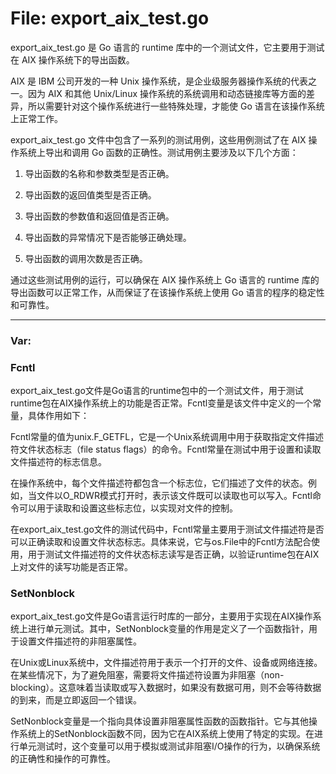 # File: export_aix_test.go

export_aix_test.go 是 Go 语言的 runtime 库中的一个测试文件，它主要用于测试在 AIX 操作系统下的导出函数。

AIX 是 IBM 公司开发的一种 Unix 操作系统，是企业级服务器操作系统的代表之一。因为 AIX 和其他 Unix/Linux 操作系统的系统调用和动态链接库等方面的差异，所以需要针对这个操作系统进行一些特殊处理，才能使 Go 语言在该操作系统上正常工作。

export_aix_test.go 文件中包含了一系列的测试用例，这些用例测试了在 AIX 操作系统上导出和调用 Go 函数的正确性。测试用例主要涉及以下几个方面：

1. 导出函数的名称和参数类型是否正确。

2. 导出函数的返回值类型是否正确。

3. 导出函数的参数值和返回值是否正确。

4. 导出函数的异常情况下是否能够正确处理。

5. 导出函数的调用次数是否正确。

通过这些测试用例的运行，可以确保在 AIX 操作系统上 Go 语言的 runtime 库的导出函数可以正常工作，从而保证了在该操作系统上使用 Go 语言的程序的稳定性和可靠性。




---

### Var:

### Fcntl

export_aix_test.go文件是Go语言的runtime包中的一个测试文件，用于测试runtime包在AIX操作系统上的功能是否正常。Fcntl变量是该文件中定义的一个常量，具体作用如下：

Fcntl常量的值为unix.F_GETFL，它是一个Unix系统调用中用于获取指定文件描述符文件状态标志（file status flags）的命令。Fcntl常量在测试中用于设置和读取文件描述符的标志信息。

在操作系统中，每个文件描述符都包含一个标志位，它们描述了文件的状态。例如，当文件以O_RDWR模式打开时，表示该文件既可以读取也可以写入。Fcntl命令可以用于读取和设置这些标志位，以实现对文件的控制。

在export_aix_test.go文件的测试代码中，Fcntl常量主要用于测试文件描述符是否可以正确读取和设置文件状态标志。具体来说，它与os.File中的Fcntl方法配合使用，用于测试文件描述符的文件状态标志读写是否正确，以验证runtime包在AIX上对文件的读写功能是否正常。



### SetNonblock

export_aix_test.go文件是Go语言运行时库的一部分，主要用于实现在AIX操作系统上进行单元测试。其中，SetNonblock变量的作用是定义了一个函数指针，用于设置文件描述符的非阻塞属性。

在Unix或Linux系统中，文件描述符用于表示一个打开的文件、设备或网络连接。在某些情况下，为了避免阻塞，需要将文件描述符设置为非阻塞（non-blocking）。这意味着当读取或写入数据时，如果没有数据可用，则不会等待数据的到来，而是立即返回一个错误。

SetNonblock变量是一个指向具体设置非阻塞属性函数的函数指针。它与其他操作系统上的SetNonblock函数不同，因为它在AIX系统上使用了特定的实现。在进行单元测试时，这个变量可以用于模拟或测试非阻塞I/O操作的行为，以确保系统的正确性和操作的可靠性。




